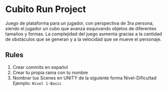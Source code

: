 # Cubito Run Project

Juego de plataforma para un jugador, con perspectiva de 3ra persona, siendo el jugador un cubo que avanza esquivando objetos de diferentes tamaños y formas. La complejidad del juego aumenta gracias a la cantidad de obstáculos que se generan y a la velocidad que se mueve el personaje.

## Rules

1. Crear commits en español
2. Crear tu propia rama con tu nombre
3. Nombrar tus Scenes en UNITY de la siguiente forma Nivel-Dificultad Ejemplo: `Nivel 1-Basic `

